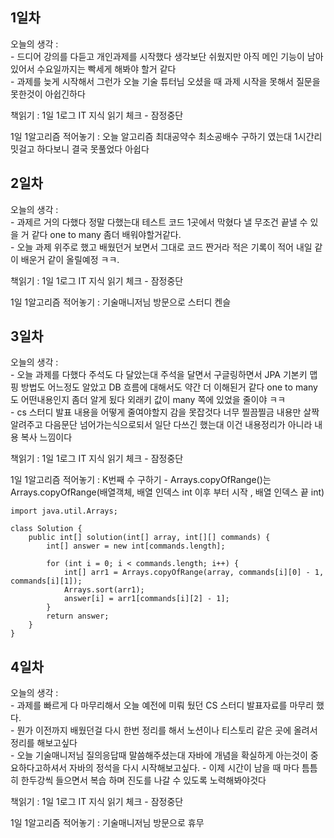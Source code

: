 ## 1일차 

오늘의 생각 :   
    - 드디어 강의를 다듣고 개인과제를 시작했다 생각보단 쉬웠지만 아직 메인 기능이 남아있어서 수요일까지는 빡세게 해봐야 할거 같다   
    - 과제를 늦게 시작해서 그런가 오늘 기술 튜터님 오셨을 때 과제 시작을 못해서 질문을 못한것이 아쉽긴하다   
        
    
책읽기 : 1일 1로그 IT 지식 읽기 체크 - 잠정중단 
    
1일 1알고리즘 적어놓기 : 오늘 알고리즘 최대공약수 최소공배수 구하기 였는대 1시간리밋걸고 하다보니 결국 못풀었다 아쉽다


## 2일차 

오늘의 생각 :   
    - 과제르 거의 다했다 정말 다했는대 테스트 코드 1곳에서 막혔다 낼 무조건 끝낼 수 있을 거 같다 one to many 좀더 배워야할거같다.  
    - 오늘 과제 위주로 했고 배웠던거 보면서 그대로 코드 짠거라 적은 기록이 적어 내일 같이 배운거 같이 올릴예정 ㅋㅋ.  
        
    
책읽기 : 1일 1로그 IT 지식 읽기 체크 - 잠정중단 
    
1일 1알고리즘 적어놓기 : 기술매니저님 방문으로 스터디 켄슬



## 3일차 

오늘의 생각 :   
    - 오늘 과제를 다했다 주석도 다 달았는대 주석을 달면서 구글링하면서 JPA 기본키 맵핑 방법도 어느정도 알았고 DB 흐름에 대해서도 약간 더 이해된거 같다 one to many 도 어떤내용인지 좀더 알게 됬다 외래키 값이 many 쪽에 있었을 줄이야 ㅋㅋ   
    - cs 스터디 발표 내용을 어떻게 줄여야할지 감을 못잡것다 너무 찔끔찔금 내용만 살짝 알려주고 다음문단 넘어가는식으로되서 일단 다쓰긴 했는대 이건 내용정리가 아니라 내용 복사 느낌이다    
    
        
    
책읽기 : 1일 1로그 IT 지식 읽기 체크 - 잠정중단 
    
1일 1알고리즘 적어놓기 : K번째 수 구하기 - Arrays.copyOfRange()는 Arrays.copyOfRange(배열객체, 배열 인덱스 int 이후 부터 시작 , 배열 인덱스 끝 int)

    import java.util.Arrays;

    class Solution {
        public int[] solution(int[] array, int[][] commands) {              
            int[] answer = new int[commands.length];

            for (int i = 0; i < commands.length; i++) {            
                int[] arr1 = Arrays.copyOfRange(array, commands[i][0] - 1, commands[i][1]);
                Arrays.sort(arr1);           
                answer[i] = arr1[commands[i][2] - 1];
            }      
            return answer;
        }
    }
    
## 4일차 

오늘의 생각 :   
    - 과제를 빠르게 다 마무리해서 오늘 예전에 미뤄 뒀던 CS 스터디 발표자료를 마무리 했다.    
    - 뭔가 이전까지 배웠던걸 다시 한번 정리를 해서 노션이나 티스토리 같은 곳에 올려서 정리를 해보고싶다    
    - 오늘 기술매니저님 질의응답때 말씀해주셨는대 자바에 개념을 확실하게 아는것이 중요하다고하셔서 자바의 정석을 다시 시작해보고싶다. 
    - 이제 시간이 남을 때 마다 틈틈히 한두강씩 들으면서 복습 하며 진도를 나갈 수 있도록 노력해봐야것다    
        
    
책읽기 : 1일 1로그 IT 지식 읽기 체크 - 잠정중단 
    
1일 1알고리즘 적어놓기 : 기술매니저님 방문으로 휴무
